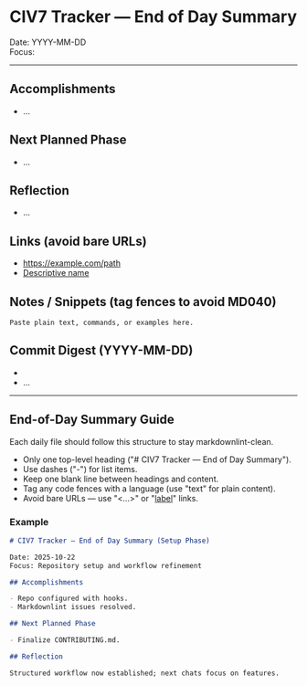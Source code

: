 # CIV7 Tracker — End of Day Summary

Date: YYYY-MM-DD  
Focus: <what we focused on today>

---

## Accomplishments

- ...

## Next Planned Phase

- ...

## Reflection

- ...

## Links (avoid bare URLs)

- <https://example.com/path>
- [Descriptive name](https://example.com/path)

## Notes / Snippets (tag fences to avoid MD040)

```text
Paste plain text, commands, or examples here.
```

## Commit Digest (YYYY-MM-DD)

- <hash> <date> <message>
- ...

---

## End-of-Day Summary Guide

Each daily file should follow this structure to stay markdownlint-clean.

- Only one top-level heading ("# CIV7 Tracker — End of Day Summary").
- Use dashes ("-") for list items.
- Keep one blank line between headings and content.
- Tag any code fences with a language (use "text" for plain content).
- Avoid bare URLs — use "<...>" or "[label](...)" links.

### Example

```markdown
# CIV7 Tracker — End of Day Summary (Setup Phase)

Date: 2025-10-22  
Focus: Repository setup and workflow refinement

## Accomplishments

- Repo configured with hooks.
- Markdownlint issues resolved.

## Next Planned Phase

- Finalize CONTRIBUTING.md.

## Reflection

Structured workflow now established; next chats focus on features.
```
